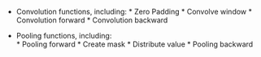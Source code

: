 * Convolution functions, including: 
        * Zero Padding 
        * Convolve window 
        * Convolution forward 
        * Convolution backward 
        
* Pooling functions, including:  
        * Pooling forward 
        * Create mask 
        * Distribute value 
        * Pooling backward
